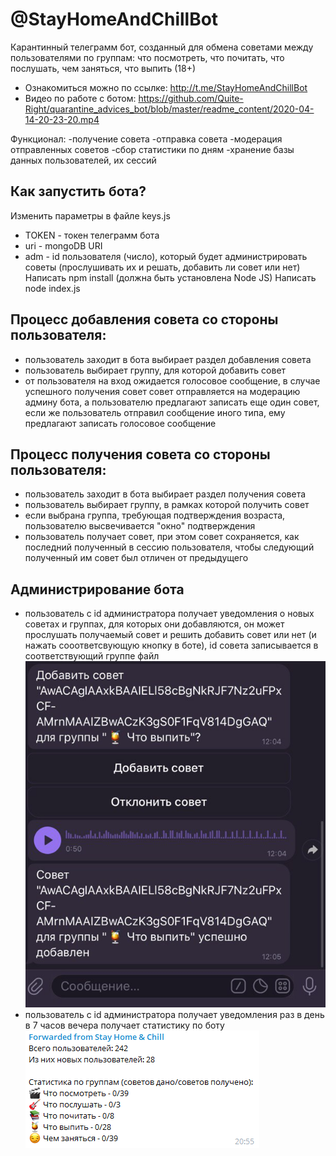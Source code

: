 # @StayHomeAndChillBot
Карантинный телеграмм бот, созданный для обмена советами между пользователями по группам: что посмотреть, что почитать, что послушать, чем заняться, что выпить (18+)
- Ознакомиться можно по ссылке: http://t.me/StayHomeAndChillBot
- Видео по работе с ботом: https://github.com/Quite-Right/quarantine_advices_bot/blob/master/readme_content/2020-04-14-20-23-20.mp4

Функционал:
-получение совета
-отправка совета
-модерация отправленных советов
-сбор статистики по дням
-хранение базы данных пользователей, их сессий

## Как запустить бота?
Изменить параметры в файле keys.js
- TOKEN - токен телеграмм бота
- uri - mongoDB URI
- adm - id пользователя (число), который будет администрировать советы (прослушивать их и решать, добавить ли совет или нет)
Написать npm install (должна быть установлена Node JS)
Написать node index.js

## Процесс добавления совета со стороны пользователя:
- пользователь заходит в бота выбирает раздел добавления совета
- пользователь выбирает группу, для которой добавить совет
- от пользователя на вход ожидается голосовое сообщение, в случае успешного получения совет совет отправляется на модерацию админу бота, а пользователю предлагают записать еще один совет, если же пользователь отправил сообщение иного типа, ему предлагают записать голосовое сообщение

## Процесс получения совета со стороны пользователя:
- пользователь заходит в бота выбирает раздел получения совета
- пользователь выбирает группу, в рамках которой получить совет
- если выбрана группа, требующая подтверждения возраста, пользователю высвечивается "окно" подтверждения
- пользователь получает совет, при этом совет сохраняется, как последний полученный в сессию пользователя, чтобы следующий полученный им совет был отличен от предыдущего

## Администрирование бота
- пользователь с id администратора получает уведомления о новых советах и группах, для которых они добавляются, он может прослушать получаемый совет и решить добавить совет или нет (и нажать сооответсвующую кнопку в боте), id совета записывается в соответствующий группе файл
![](https://github.com/Quite-Right/quarantine_advices_bot/blob/master/readme_content/adm_1.png)
- пользователь с id администратора получает уведомления раз в день в 7 часов вечера получает статистику по боту
![](https://github.com/Quite-Right/quarantine_advices_bot/blob/master/readme_content/adm_2.png)
